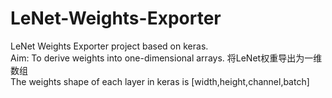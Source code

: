 # LeNet-Weights-Exporter
LeNet Weights Exporter project based on keras.<br>
Aim: To derive weights into one-dimensional arrays. 将LeNet权重导出为一维数组<br>
The weights shape of each layer in keras is [width,height,channel,batch]
